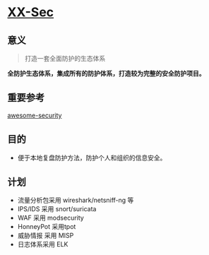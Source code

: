 # [XX-Sec](https://github.com/xx-sec/xx-sec)


## 意义
> 打造一套全面防护的生态体系

**全防护生态体系，集成所有的防护体系，打造较为完整的安全防护项目。**


## 重要参考
[awesome-security](https://github.com/sbilly/awesome-security)


## 目的
- 便于本地复盘防护方法，防护个人和组织的信息安全。


## 计划
- 流量分析包采用 wireshark/netsniff-ng 等
- IPS/IDS 采用 snort/suricata
- WAF 采用 modsecurity 
- HonneyPot 采用tpot
- 威胁情报 采用 MISP
- 日志体系采用 ELK